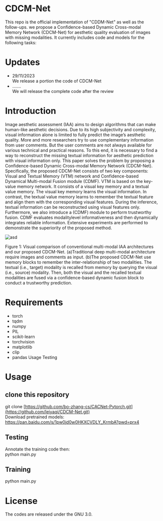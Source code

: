 # CDCM-Net
This repo is the official implementation of "CDDM-Net" as well as the follow-ups. we  propose a Confidence-based Dynamic Cross-modal Memory Network (CDCM-Net) for aesthetic quality evaluation of images with missing modalities. 
 It currently includes code and models for the following tasks: 
 # Updates
* 29/11/2023  
     We release  a portion the code of CDCM-Net
* .......  
      We will release the complete code after the review
# Introduction 
Image aesthetic assessment (IAA) aims to design algorithms that can make
human-like aesthetic decisions. Due to its high subjectivity and complexity,
visual information alone is limited to fully predict the image’s aesthetic
quality. More and more researchers try to use complementary information
from user comments. But the user comments are not always available for
various technical and practical reasons. To this end, it is necessary to find a
way to reconstruct the missing textual information for aesthetic prediction
with visual information only. This paper solves the problem by proposing
a Confidence-based Dynamic Cross-modal Memory Network (CDCM-Net).
Specifically, the proposed CDCM-Net consists of two key components: Visual
and Textual Memory (VTM) network and Confidence-based Dynamical
Multi-modal Fusion module (CDMF). VTM is based on the key-value memory
network. It consists of a visual key memory and a textual value memory.
The visual key memory learns the visual information. In contrast, the textual
value memory learns to remember the textual feature and align them with the
corresponding visual features. During the inference, textual information can
be reconstructed using visual features only. Furthermore, we also introduce a
(CDMF) module to perform trustworthy fusion. CDMF evaluates modalitylevel
informativeness and then dynamically integrates reliable information.
Extensive experiments are performed to demonstrate the superiority of the
proposed method.
                  

![asd](https://github.com/leiyaqi/CDCM-Net/assets/34058709/42159044-cb52-42c1-82f1-e5b51d86c8f4)  
     
Figure 1: Visual comparison of conventional multi-modal IAA architectures and our
proposed CDCM-Net. (a)Traditional deep multi-modal architecture require images and
comments as input. (b)The proposed CDCM-Net use memory blocks to remember the
inter-relationship of two modalities. The textual (i.e., target) modality is recalled from
memory by querying the visual (i.e., source) modality. Then, both the visual and the recalled
textual modalities are fused via a confidence-based dynamic fusion block to conduct
a trustworthy prediction.
# Requirements
* torch
* tqdm
* numpy
* PIL
* scikit-learn
* torchvision
* matplotlib
* clip
* pandas
  Usage
Testing
# Usage
## clone this repository
  git clone [https://github.com/bo-zhang-cs/CACNet-Pytorch.git](https://github.com/leiyaqi/CDCM-Net.git)  
Download pretrained models:  
  https://pan.baidu.com/s/1pw0jd0w0HKXCVDLY_KrmbA?pwd=prx4
 
## Testing 
Annotate the training code then:  
python  main.py


## Training
python main.py

# License
The codes are released under the GNU 3.0.
